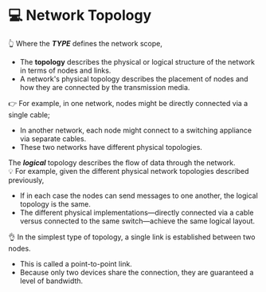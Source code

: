 # 💻 Network Topology 

👆 Where the ***TYPE*** defines the network scope,  
  - The **topology** describes the physical or logical structure of the network in terms of nodes and links.  
- A network's physical topology describes the placement of nodes and how they are connected by the transmission media.
  
👉 For example, in one network, nodes might be directly connected via a single cable;  
  - In another network, each node might connect to a switching appliance via separate cables.  
  - These two networks have different physical topologies.
    
 The ***logical*** topology describes the flow of data through the network.  
💡  For example, given the different physical network topologies described previously,  
  - If in each case the nodes can send messages to one another, the logical topology is the same.  
  - The different physical implementations—directly connected via a cable versus connected to the same switch—achieve the same logical layout.
    
👌 In the simplest type of topology, a single link is established between two nodes.  
- This is called a point-to-point link.  
- Because only two devices share the connection, they are guaranteed a level of bandwidth.
